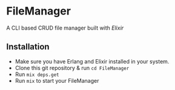 # FileManager

A CLI based CRUD file manager built with _Elixir_

## Installation

- Make sure you have Erlang and Elixir installed in your system.
- Clone this git repository & run `cd FileManager`
- Run `mix deps.get`
- Run `mix` to start your FileManager
